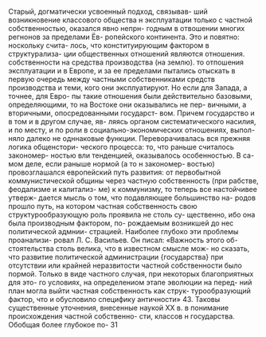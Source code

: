 Старый, догматически усвоенный подход, связывав-
ший возникновение классового общества н эксплуатации
только с частной собственностью, оказался явно непрн-
годным в отвошении многих регнонов за пределами Ёв-
ропейского континента. Это и повятно: носкольку счита-
лось, что конституирующим фактором в структурализа-
ции общественных отношений являются отношения.
собственности на средства производства (на землю). то
отпошения эксплуатации и в Европе, и за ее пределами
пытались отыскать в первую очередь между частными
собственниками средств производства и теми, кого они
эксплуатируют. Но если для Запада, а точнее, для Евро-
пы такие отношения были действительно базовыми,
определяющими, то на Востоке они оказывались не пер-
вичными, а вторичными, опосредованными государст-
вом. Причем государство и в том и в другом случае, яв-
ляясь органом систематического насилия, и по месту, и
по роли в социально-экономических отношениях, выпол-
няло далеко не одннаковые функции.
Переворачивалась вся прежняя логика общенстори-
ческого процесса: то, что раньше считалось закономер-
ностью вли тенденцией, оказывалось особенностью. В са-
мом деле, если раныше нормой (а то н закономер-
востью) провозглашался европейский путь развития: от
первобытной коммунистической общины через частную
собственность (при рабстве, феодализме и калитализ-
ме) к коммунизму, то теперь все настойчивее утверж-
дается мысль о том, что подавляющее большинство на-
родов прошло путь, на котором частная собственность
свою структурообразующую роль проявила не столь су-
щественно, ибо она была производным фактором, по-
рождаемым возникшей до нес политической адмнии-
страцией. Наиболее глубоко эти проблемы проанализи-
ровал Л. С. Васильев. Он писал: «Важность этого об-
стоятельства столь велика, что в известном смысле мож-
но сказать, что развитие политической администрации
{государства} при отсутствии или крайней неразвитости
частной собственности было пормой. Только в виде
частного случая, при некоторых благоприятных для это-
го условиях, на определениом этапе эволюции на перед-
ний план могла выйти частная собственность как струк-
турообразующий фактор, что и обусловило специфику
античности» 43.
Таковы существенные уточнения, внесенные наукой
ХХ в. в понимание происхождения частной собственно-
сти, классов н государства. Обобщая более глубокое по-
31
